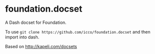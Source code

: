 # foundation.docset

A Dash docset for Foundation.

To use `git clone https://github.com/icco/foundation.docset` and then import into dash.

Based on <http://kapeli.com/docsets>
